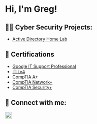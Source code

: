 <h1>Hi, I'm Greg!

  <h2>👨‍💻 Cyber Security Projects:</h2>

  - [Active Directory Home Lab](https://github.com/gregmuller/ActiveDirectoryLab)

<h2>📃  Certifications</h2>

- [Google IT Support Professional](https://imgur.com/a/srCmrnx)
- [ITILv4](https://imgur.com/a/1kPF9Zq)
- [CompTIA A+](https://imgur.com/IJaKypz)
- [CompTIA Network+](https://imgur.com/a/hbKIZOt)
- [CompTIA Security+](https://imgur.com/a/Nde6YHM)


<h2> 🤳 Connect with me:</h2>

[<img align="left" alt="JoshMadakor | LinkedIn" width="22px" src="https://cdn.jsdelivr.net/npm/simple-icons@v3/icons/linkedin.svg" />][linkedin]

[linkedin]: https://linkedin.com/in/greg--muller

